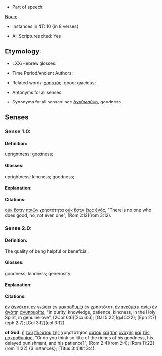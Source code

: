 * Part of speech: 

[Noun](http://ugg.readthedocs.io/en/latest/noun.html); 

* Instances in NT: 10 {in 8 verses}

* All Scriptures cited: Yes

## Etymology: 


* LXX/Hebrew glosses: 

* Time Period/Ancient Authors: 

* Related words: [χρηστός](../G55430/01.md), good; gracious;

* Antonyms for all senses

* Synonyms for all senses: see [ἀγαθωσύνη](../G00190/01.md), goodness;

## Senses 


### Sense 1.0: 

#### Definition: 

uprightness; goodness;

#### Glosses: 

uprightness; kindness; goodness;

#### Explanation: 


#### Citations: 

[οὐκ](../G37560/01.md) [ἔστιν](../G99999/01.md) [ποιῶν](../G41600/01.md) χρηστότητα [οὐκ](../G37560/01.md) [ἔστιν](../G99999/01.md) [ἕως](../G21930/01.md) [ἑνός](../G15200/01.md), "There is no one who does good, no, not even one", [Rom 3:12](rom 3:12).  

### Sense 2.0: 

#### Definition: 

The quality of being helpful or beneficial;

#### Glosses: 

goodness; kindness; generosity;

#### Explanation: 

#### Citations: 

[ἐν](../G17220/01.md) [ἁγνότητι](../G00540/01.md) [ἐν](../G17220/01.md) [γνώσει](../G11080/01.md) [ἐν](../G17220/01.md) [μακροθυμίᾳ](../G31150/01.md) [ἐν](../G17220/01.md) χρηστότητι [ἐν](../G17220/01.md) [πνεύματι](../G41510/01.md) [ἁγίῳ](../G00400/01.md) [ἐν](../G17220/01.md) [ἀγάπῃ](../G00260/01.md) [ἀνυποκρίτῳ](../G05050/01.md), "in purity, knowledge, patience, kindness, in the Holy Spirit, in genuine love", [2Cor 6:6](2co 6:6); [Gal 5:22](gal 5:22); [Eph 2:7](eph 2:7); [Col 3:12](col 3:12).  



**of God:** [ἢ](../G22280/01.md) [τοῦ](../G35880/01.md) [πλούτου](../G41490/01.md) [τῆς](../G35880/01.md) χρηστότητος [αὐτοῦ](../G08460/01.md) [καὶ](../G25320/01.md) [τῆς](../G35880/01.md) [ἀνοχῆς](../G04630/01.md) [καὶ](../G25320/01.md) [τῆς](../G35880/01.md) [μακροθυμίας](../G31150/01.md), "Or do you think so little of the riches of his goodness, his delayed punishment, and his patience?", [Rom 2:4](rom 2:4); [Rom 11:22](rom 11:22) {3 instances}; [Titus 3:4](tit 3:4).  


